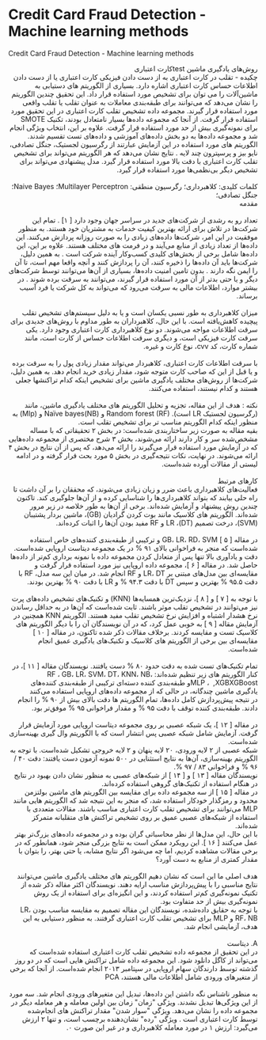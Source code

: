 # Credit Card Fraud Detection - Machine learning methods
Credit Card Fraud Detection - Machine learning methods


<div dir="rtl">
روش‌های یادگیری ماشین testکارت اعتباری
</div>

<div dir="rtl">چکیده - تقلب در کارت اعتباری به از دست دادن فیزیکی کارت اعتباری یا از دست دادن اطلاعات حساس کارت اعتباری اشاره دارد. بسیاری از الگوریتم های دستیابی به ماشین‌آلات را می توان برای تشخیص مورد استفاده قرار داد. این تحقیق چندین الگوریتم را نشان می‌دهد که می‌توانند برای طبقه‌بندی معاملات به عنوان تقلب یا تقلب واقعی مورد استفاده قرار گیرند. مجموعه داده تشخیص تقلب کارت اعتباری در این تحقیق مورد استفاده قرار گرفت. از آنجا که مجموعه داده‌ها بسیار نامتعادل بودند، تکنیک SMOTE برای نمونه‌گیری بیش از حد مورد استفاده قرار گرفت. علاوه بر این، انتخاب ویژگی انجام شد و مجموعه داده‌ها به دو بخش داده‌های آموزشی و داده‌های تست تقسیم شدند. الگوریتم های مورد استفاده در این آزمایش عبارتند از رگرسیون لجستیک، جنگل تصادفی، نایو بیز و پرسپترون چند لایه . نتایج نشان می‌دهد که هر الگوریتم می‌تواند برای تشخیص تقلب کارت اعتباری با دقت بالا مورد استفاده قرار گیرد.  مدل پیشنهادی می‌تواند برای تشخیص دیگر بی‌نظمی‌ها مورد استفاده قرار گیرد.  
</div>
<br/>

<div dir="rtl">
کلمات کلیدی: کلاهبرداری؛ رگرسیون منطقی: Multilayer Perceptron؛ Naive Bayes؛ جنگل تصادفی؛ 
</div>  

<div dir="rtl">
  مقدمه 
  </div>
  <br/>
<div dir="rtl">
  تعداد رو به رشدی از شرکت‌های جدید در سراسر جهان وجود دارد [‏ ۱] ‏. تمام این شرکت‌ها در تلاش برای ارائه بهترین کیفیت خدمات به مشتریان خود هستند. به منظور موفقیت در این امر، شرکت‌ها داده‌های زیادی را به صورت روزانه پردازش می‌کنند. این داده‌ها از تعداد زیادی از منابع می‌آیند و در فرمت های مختلف هستند. علاوه بر این، این داده‌ها شامل برخی از بخش‌های کلیدی کسب‌وکار آینده شرکت است . به همین دلیل، شرکت‌ها باید آن داده‌ها را ذخیره کنند، آن را پردازش کنند و آنچه واقعا مهم است، تا آن را ایمن نگه دارند . بدون تامین امنیت داده‌ها، بسیاری از آن‌ها می‌توانند توسط شرکت‌های دیگر و یا حتی بدتر از آن مورد استفاده قرار گیرند، می‌توانند به سرقت برده شوند . در بیشتر موارد، اطلاعات مالی به سرقت می‌رود که می‌تواند به کل شرکت یا فرد آسیب برساند. 
  </div>
<br/>

<div dir="rtl">
میزان کلاهبرداری به طور نسبی یکسان است و یا به دلیل سیستم‌های تشخیص تقلب پیچیده کاهش‌یافته است. با این حال، کلاهبرداران به طور مداوم با روش‌های جدیدی برای سرقت اطلاعات مواجه می‌شوند. دو نوع کلاهبرداری کارت اعتباری وجود دارد. یکی سرقت کارت فیزیکی است، و دیگری سرقت اطلاعات حساس از کارت است، مانند شماره کارت، کد cvv، نوع کارت و غیره.
</div>
<br/>
<div dir="rtl">
با سرقت اطلاعات کارت اعتباری، کلاهبردار می‌تواند مقدار زیادی پول را به سرقت برده و یا قبل از این که صاحب کارت متوجه شود، مقدار زیادی خرید انجام دهد. به همین دلیل، شرکت‌ها از روش‌های مختلف یادگیری ماشین برای تشخیص اینکه کدام تراکنشها جعلی هستند و کدام نیستند، استفاده می‌کنند.
<div/>
<br/>  
<div dir="rtl">
نکته : هدف از این مقاله، تجزیه و تحلیل الگوریتم های مختلف یادگیری ماشین، مانند (رگرسیون لجستیک LR است). Random forest (RF) و Naïve bayes(NB) و (Mlp) به منظور اینکه کدام الگوریتم مناسب تر برای تشخیص تقلب است.
</div>

<div dir="rtl">
بقیه مقاله به صورت زیر ساختاربندی شده‌است: در بخش ۲ تحقیقاتی که با مساله مشخص‌شده سر و کار دارند ارائه می‌شوند، بخش ۳ شرح مختصری از مجموعه داده‌هایی که در آزمایش مورد استفاده قرار می‌گیرند را ارائه می‌دهد، که پس از آن نتایج در بخش ۴ ارائه می‌شوند.
در نهایت، نکات نتیجه‌گیری در بخش ۵ مورد بحث قرار گرفته و در ادامه لیستی از مقالات آورده شده‌است.
  </div>  
<br/>
<div dir="rtl">  
کارهای مرتبط
</div>  
<div dir="rtl">
فعالیت‌های کلاهبرداری باعث ضرر و زیان زیادی می‌شوند، که محققان را بر آن داشت تا راه حلی بیابند که بتواند کلاهبرداری‌ها را شناسایی کرده و از آن‌ها جلوگیری کند. تاکنون چندین روش پیشنهاد و آزمایش شده‌اند. برخی از آن‌ها به طور خلاصه در زیر مرور شده‌اند. الگوریتم های کلاسیک مانند بوت کردن گرادیان (‏GB)‏، ماشین بردار پشتیبان (‏SVM)‏، درخت تصمیم (‏DT)‏، LR و RF مفید بودن آن‌ها را اثبات کرده‌اند.  
</div>  
<br/>

<div dir="rtl">
در مقاله [‏ ۵ ]‏ GB، LR، RD، SVM و ترکیبی از طبقه‌بندی کننده‌های خاص استفاده شده‌است که منجر به فراخوانی بالای ۹۱ % در یک مجموعه دیتاست اروپایی شده‌است.  
</div>
  
<div dir="rtl">
دقت و یادآوری بالا تنها پس از متعادل کردن مجموعه داده با نمونه ‌برداری کم‌تر از داده‌ها حاصل شد. در مقاله [‏ ۶ ]‏، مجموعه داده اروپایی نیز مورد استفاده قرار گرفت و مقایسه‌ای بین مدل‌های مبتنی بر LR، DT و RF انجام شد.
در میان این سه مدل، RF با دقت ۹۵.۵ % بهترین و سپس DT با دقت ۹۴.۳ % و LR با دقت ۹۰ % بهترین بودند.
</div>  
<br/>  
<div dir="rtl">
با توجه به [‏ ۷ ]‏ و [‏ ۸ ]‏، نزدیک‌ترین همسایه‌ها (‏KNN) ‏و تکنیک‌های تشخیص داده‌های پرت نیز می‌توانند در تشخیص تقلب موثر باشند. ثابت شده‌است که آن‌ها در به حداقل رساندن نرخ هشدار اشتباه و افزایش نرخ تشخیص تقلب مفید هستند. الگوریتم KNN همچنین در آزمایش مقاله [‏ ۹ ]‏ به خوبی عمل کرد، که در آن نویسندگان آن را با دیگر الگوریتم های کلاسیک تست و مقایسه کردند. برخلاف مقالات ذکر شده تاکنون، در مقاله [‏ ۱۰ ]‏ مقایسه‌ای بین برخی از الگوریتم های کلاسیک و تکنیک‌های یادگیری عمیق انجام شده‌است.
</div>  
<br/>
<div dir="rtl">
تمام تکنیک‌های تست شده به دقت حدود ۸۰ % دست یافتند. نویسندگان مقاله [‏ ۱۱ ]‏، در کنار الگوریتم های زیر تنظیم شده‌اند: RF ، GB، LR، SVM، DT، KNN، NB، XGBoost‏XGB, ‏ ، MLPو طبقه‌بندی کننده دسته‌ای ‏ترکیبی از طبقه‌بندی کننده‌های یادگیری ماشین چندگانه، در حالی که از مجموعه داده‌های اروپایی استفاده می‌کنند
<br/>
<div dir="rtl">  
در نتیجه پیش‌پردازش کامل داده‌ها، تمام الگوریتم ها دقت بالای بیش از ۹۰ % را انجام دادند. طبقه‌بندی کننده توقف با دقت ۹۵ % و مقدار فراخوانی ۹۵ % موفق‌تر بود.
  </div>
  
<br/>  

<div dir="rtl">
در مقاله [‏ ۱۲ ]‏، یک شبکه عصبی بر روی مجموعه دیتاست اروپایی مورد آزمایش قرار گرفت. آزمایش شامل شبکه عصبی پس انتشار است که با الگوریتم وال گیری بهینه‌سازی شده‌است.
</div>  
  

<div dir="rtl">
شبکه عصبی از ۲ لایه ورودی، ۲۰ لایه پنهان و ۲ لایه خروجی تشکیل شده‌است. با توجه به الگوریتم بهینه‌سازی، آن‌ها به نتایج استثنایی در ۵۰۰ نمونه آزمون دست یافتند: دقت ۴۰ / ۹۶ % و فراخوانی ۸۳ / ۹۷ %.
</div>  

<div dir="rtl">
نویسندگان مقاله [‏ ۱۳ ]‏ و [‏ ۱۴ ]‏ از شبکه‌های عصبی به منظور نشان دادن بهبود در نتایج در هنگام استفاده از تکنیک‌های گروهی استفاده کرده‌اند.
</dir>
  
<div dir="rtl">
در مقاله [‏ ۱۵ ]‏ از سه مجموعه داده برای مقایسه بین الگوریتم های ماشین بولتزمن محدود و رمزگذار خودکار استفاده شد، که منجر به این نتیجه شد که الگوریتم هایی مانند MLP می‌توانند برای تشخیص تقلب کارت اعتباری مناسب باشند.
مقالات متعددی با استفاده از شبکه‌های عصبی عمیق بر روی تشخیص تراکنش های متقلبانه متمرکز شده‌اند.
</dir>
  
<div dir="rtl">
با این حال، این مدل‌ها از نظر محاسباتی گران بوده و در مجموعه داده‌های بزرگ‌تر بهتر عمل می‌کنند [‏ ۱۶ ]‏.
این رویکرد ممکن است به نتایج بزرگی منجر شود، همانطور که در برخی مقالات مشاهده کردیم، اما چه می‌شود اگر نتایج مشابه، یا حتی بهتر، را بتوان با مقدار کمتری از منابع به دست آورد؟
</div>  
<br/>
<div dir="rtl">
هدف اصلی ما این است که نشان دهیم الگوریتم های مختلف یادگیری ماشین می‌توانند نتایج مناسبی را با پیش‌پردازش مناسب ارایه دهند.
نویسندگان اکثر مقاله ذکر شده از تکنیک نمونه‌گیری کم‌تر استفاده کردند، و این انگیزه‌ای برای استفاده از یک روش نمونه‌گیری بیش از حد متفاوت بود.
</div>

<div dir="rtl">
با توجه به حقایق داده‌شده، نویسندگان این مقاله تصمیم به مقایسه مناسب بودن LR، RF، NB و MLP برای تشخیص تقلب کارت اعتباری گرفتند.
به منظور دستیابی به این هدف، آزمایشی انجام شد.
</div>  
<br/>  
           
<div dir="rtl">
A. دیتاست
</div>   
<div dir="rtl">
در این تحقیق از مجموعه داده تشخیص تقلب کارت اعتباری استفاده شده‌است که می‌تواند از کاگل دانلود شود.
این مجموعه داده شامل تراکنش هایی است که در دو روز گذشته توسط دارندگان سهام اروپایی در سپتامبر ۲۰۱۳ انجام شده‌است.
از آنجا که برخی از متغیرهای ورودی شامل اطلاعات مالی هستند، PCA
</div> 
</br>  
<div dir="rtl">
به منظور ناشناس نگه داشتن این داده‌ها، تبدیل این متغیرهای ورودی انجام شد. سه مورد از این ویژگی‌ها تبدیل نشدند. ویژگی "زمان" زمان بین اولین معامله و هر معامله دیگر در مجموعه داده را نشان می‌دهد. ویژگی "سوار شدن" مقدار تراکنش های انجام‌شده توسط کارت اعتباری است . ویژگی "رده" نشان‌دهنده برچسب است، و تنها ۲ ارزش می‌گیرد: ارزش ۱ در مورد معامله کلاهبرداری و در غیر این صورت ۰. 
</div>  
